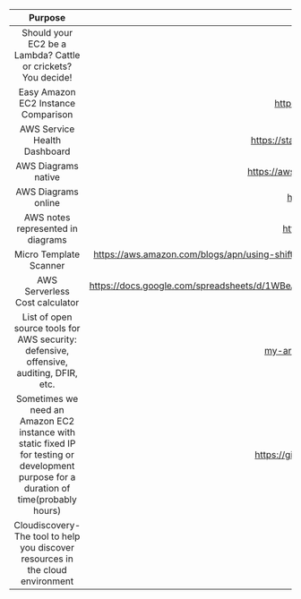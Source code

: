 |  Purpose |  Tool | 
|   :-:    |  :-:  | 
| Should your EC2 be a Lambda? Cattle or crickets? You decide!  |  https://servers.lol  | 
| Easy Amazon EC2 Instance Comparison  | https://www.ec2instances.info/   | 
|AWS Service Health Dashboard | https://status.aws.amazon.com/#AP_block |
|AWS Diagrams native | https://aws.amazon.com/architecture/icons/ |
|AWS Diagrams online | https://app.cloudcraft.co/ |
|AWS notes represented in diagrams|https://www.awsgeek.com/|
|Micro Template Scanner|https://aws.amazon.com/blogs/apn/using-shift-left-to-find-vulnerabilities-before-deployment-with-trend-micro-template-scanner/|
|AWS Serverless Cost calculator|https://docs.google.com/spreadsheets/d/1WBeA0CfLqo0aT_js3e6XFljX9mSI22mwksVr16qt5tU/edit#gid=770186675 [blog](https://medium.com/serverless-transformation/is-serverless-cheaper-for-your-use-case-find-out-with-this-calculator-2f8a52fc6a68)|
|List of open source tools for AWS security: defensive, offensive, auditing, DFIR, etc.|[my-arsenal-of-aws-security-tools](https://github.com/toniblyx/my-arsenal-of-aws-security-tools)|
|Sometimes we need an Amazon EC2 instance with static fixed IP for testing or development purpose for a duration of time(probably hours)|https://github.com/pahud/cdk-spot-one|
|Cloudiscovery- The tool to help you discover resources in the cloud environment|[Cloudiscovery](https://github.com/Cloud-Architects/cloudiscovery)|
